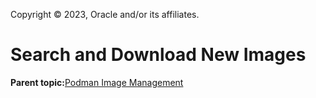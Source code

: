 Copyright © 2023, Oracle and/or its affiliates.

# Search and Download New Images

**Parent topic:**[Podman Image Management](../topics/cockpit-podman_managing_podman_images.md)

